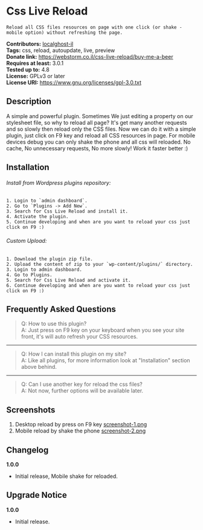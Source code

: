 # Css Live Reload

```
Reload all CSS files resources on page with one click (or shake - mobile option) without refreshing the page.
```

**Contributors:** [localghost-il](https://profiles.wordpress.org/localghost-il)  
**Tags:** css, reload, autoupdate, live, preview  
**Donate link:** https://webstorm.co.il/css-live-reload/buy-me-a-beer  
**Requires at least:** 3.0.1  
**Tested up to:** 4.8  
**License:** GPLv3 or later  
**License URI:** https://www.gnu.org/licenses/gpl-3.0.txt  

## Description
A simple and powerful plugin.
Sometimes We just editing a property on our stylesheet file, so why to reload all page?
It's get many another requests and so slowly then reload only the CSS files.
Now we can do it with a simple plugin, just click on F9 key and reload all CSS resources in page.
For mobile devices debug you can only shake the phone and all css will reloaded.
No cache, No unnecessary requests, No more slowly!
Work it faster better :)

## Installation
###### Install from Wordpress plugins repository:
	1. Login to `admin dashboard`.
	2. Go to `Plugins -> Add New`.
	3. Search for Css Live Reload and install it.
	4. Activate the plugin.
	5. Continue developing and when are you want to reload your css just click on F9 :)

###### Custom Upload:
	1. Download the plugin zip file.
	2. Upload the content of zip to your `wp-content/plugins/` directory.
	3. Login to admin dashboard.
	4. Go to Plugins.
	5. Search for Css Live Reload and activate it.
	6. Continue developing and when are you want to reload your css just click on F9 :)

## Frequently Asked Questions
> Q: How to use this plugin?  
> A: Just press on F9 key on your keyboard when you see your site front, it's will auto refresh your CSS resources.
----
> Q: How I can install this plugin on my site?  
> A: Like all plugins, for more information look at "Installation" section above behind.
----
> Q: Can I use another key for reload the css files?  
> A: Not now, further options will be available later.

## Screenshots
1. Desktop reload by press on F9 key [screenshot-1.png](https://raw.githubusercontent.com/Webstorm-IL/css-live-reload-wp-plugin/master/css-live-reload/screenshot-1.png)
2. Mobile reload by shake the phone [screenshot-2.png](https://raw.githubusercontent.com/Webstorm-IL/css-live-reload-wp-plugin/master/css-live-reload/screenshot-2.png)

## Changelog
**1.0.0**
* Initial release, Mobile shake for reloaded.

## Upgrade Notice
**1.0.0**
* Initial release.
